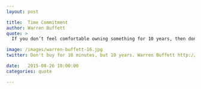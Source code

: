 ```yaml
---
layout: post

title:  Time Commitment
author: Warren Buffett
quote: >
  If you don’t feel comfortable owning something for 10 years, then don’t own it for 10 minutes.

image: /images/warren-buffett-16.jpg
twitter: Don't buy for 10 minutes, but 10 years. Warren Buffett http://quotes.stockflare.com/

date:   2015-08-26 10:00:00
categories: quote

---
```



